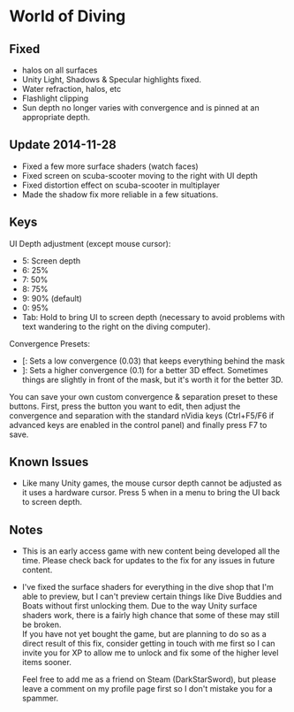 World of Diving
===============

Fixed
-----
- halos on all surfaces
- Unity Light, Shadows & Specular highlights fixed.
- Water refraction, halos, etc
- Flashlight clipping
- Sun depth no longer varies with convergence and is pinned at an appropriate
  depth.

Update 2014-11-28
-----------------
- Fixed a few more surface shaders (watch faces)
- Fixed screen on scuba-scooter moving to the right with UI depth
- Fixed distortion effect on scuba-scooter in multiplayer
- Made the shadow fix more reliable in a few situations.

Keys
----
UI Depth adjustment (except mouse cursor):

- 5: Screen depth
- 6: 25%
- 7: 50%
- 8: 75%
- 9: 90% (default)
- 0: 95%
- Tab: Hold to bring UI to screen depth (necessary to avoid problems with text
  wandering to the right on the diving computer).


Convergence Presets:

- [: Sets a low convergence (0.03) that keeps everything behind the mask
- ]: Sets a higher convergence (0.1) for a better 3D effect. Sometimes things
  are slightly in front of the mask, but it's worth it for the better 3D.

You can save your own custom convergence & separation preset to these buttons.
First, press the button you want to edit, then adjust the convergence and
separation with the standard nVidia keys (Ctrl+F5/F6 if advanced keys are
enabled in the control panel) and finally press F7 to save.

Known Issues
------------
- Like many Unity games, the mouse cursor depth cannot be adjusted as it uses a
  hardware cursor. Press 5 when in a menu to bring the UI back to screen depth.

Notes
-----
- This is an early access game with new content being developed all the time.
  Please check back for updates to the fix for any issues in future content.

- I've fixed the surface shaders for everything in the dive shop that I'm able
  to preview, but I can't preview certain things like Dive Buddies and Boats
  without first unlocking them. Due to the way Unity surface shaders work,
  there is a fairly high chance that some of these may still be broken.  
  If you have not yet bought the game, but are planning to do so as a direct
  result of this fix, consider getting in touch with me first so I can invite
  you for XP to allow me to unlock and fix some of the higher level items
  sooner.

  Feel free to add me as a friend on Steam (DarkStarSword), but please leave a
  comment on my profile page first so I don't mistake you for a spammer.
